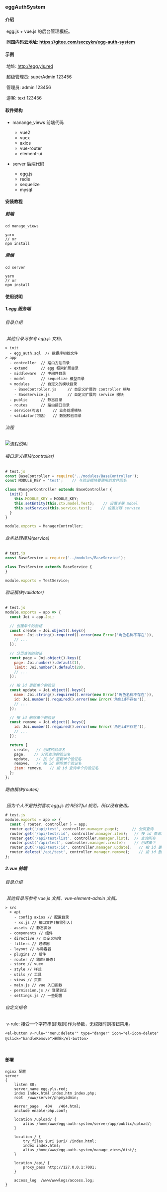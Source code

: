 ### eggAuthSystem



#### 介绍

​	egg.js + vue.js 的后台管理模板。

​	**同国内码云地址: https://gitee.com/sxczykn/egg-auth-system**



#### 示例

​	地址: http://egg.yls.red

​	超级管理员: superAdmin  123456

​	管理员: admin  123456

​	游客: text  123456



#### 软件架构

- manange_views 前端代码

  - vue2
  - vuex
  - axios
  - vue-router
  - element-ui


- server 后端代码

  - egg.js
  - redis
  - sequelize
  - mysql



#### 安装教程

##### 前端
``` shell
cd manage_views

yarn
// or
npm install
```

##### 后端
``` shell
cd server

yarn
// or
npm install
```



#### 使用说明

##### 1.egg 服务端

###### 目录介绍

​	*其他目录可参考 egg.js 文档。*

```code
> init
  - egg_auth.sql  // 数据库初始文件
> app
  - controller  // 路由方法目录
  - extend      // egg 框架扩展目录
  - middleware  // 中间件目录
  - model       // sequelize 模型目录
  > modules     // 自定义的模块目录
    - BaseController.js     // 自定义扩展的 controller 模块
    - BaseService.js        // 自定义扩展的 service 模块
  - public      // 静态目录
  - routes      // 路由接口目录
  - service(可选)     // 业务处理模块
  - validator(可选)   // 数据校验目录
```



###### 流程

![流程说明](./process.png)



###### 接口定义模块(controller)

```javascript
# test.js
const BaseController = require('../modules/BaseController');
const MODULE_KEY = 'test';    // 与验证模块要使用的文件同名

class ManagerController extends BaseController {
  init() {
    this.MODULE_KEY = MODULE_KEY;
    this.setEntity(this.ctx.model.Test);    // 设置关联 mdoel
    this.setService(this.service.test);    // 设置关联 service
  }
}

module.exports = ManagerController;
```



###### 业务处理模块(service)

```javascript
# test.js
const BaseService = require('../modules/BaseService');

class TestService extends BaseService {
}

module.exports = TestService;
```



###### 验证模块(validator)

```javascript
# test.js
module.exports = app => {
  const Joi = app.Joi;

  // 创建单个的验证
  const create = Joi.object().keys({
    name: Joi.string().required().error(new Error('角色名称不存在')),
    // ...
  });

  // 分页查询的验证
  const page = Joi.object().keys({
    page: Joi.number().default(1),
    limit: Joi.number().default(20),
    // ...
  });

  // 按 id 更新单个的验证
  const update = Joi.object().keys({
    name: Joi.string().required().error(new Error('角色名称不存在')),
    id: Joi.number().required().error(new Error('角色id不存在')),
    // ...
  });

  // 按 id 删除单个的验证
  const remove = Joi.object().keys({
    id: Joi.number().required().error(new Error('角色id不存在')),
    // ...
  });

  return {
    create,   // 创建的验证名
    page,    // 分页查询的验证名
    update,   // 按 id 更新单个验证名
    remove,   // 按 id 删除单个验证名
    item: remove,   // 按 id 查询单个的验证名
  };
};
```



###### 路由模块(routes)

​	*因为个人不是特别喜欢 egg.js 的 RESTful 规范，所以没有使用。*

```javascript
# test.js
module.exports = app => {
  const { router, controller } = app;
  router.get('/api/test', controller.manager.page);      // 分页查询
  router.get('/api/test/:id', controller.manager.item);   // 按 id 查询单个
  router.get('/api/test/list', controller.manager.list);  // 查询所有
  router.post('/api/test', controller.manager.create);    // 创建单个
  router.put('/api/test/:id', controller.manager.update);   // 按 id 更新单个
  router.delete('/api/test', controller.manager.remove);    // 按 id 删除多个
};
```



##### 2.vue 前端

###### 目录介绍

​	*其他目录可参考 vue.js 文档、vue-element-admin 文档。*

```code
> src 
  > api
  	- config axios // 配置目录
  	- xx.js // 接口文件(按需引入)
  - assets // 静态资源
  - components // 组件
  - directive // 自定义指令
  - filters // 过滤器
  - layout // 布局容器
  - plugins	// 插件
  - router // 路由(静态)
  - store // vuex
  - style // 样式
  - utils // 工具
  - views // 页面
  - main.js // vue 入口函数
  - permission.js // 登录验证
  - settings.js // 一些配置
```



###### 自定义指令

​	v-rule: 接受一个字符串(即规则)作为参数，无权限时则按钮禁用。

```vue
<el-button v-rule="'menu:delete'" type="danger" icon="el-icon-delete" @click="handleRemove">删除</el-button>
```

​	

#### 部署

```code
nginx 配置
server
{
    listen 80;
    server_name egg.yls.red;
    index index.html index.htm index.php;
    root  /www/server/phpmyadmin;

    #error_page   404   /404.html;
    include enable-php.conf;

    location /upload/ {
        alias /home/www/egg-auth-system/server/app/public/upload/;
    }

    location / {
        try_files $uri $uri/ /index.html;
        index index.html;
        alias /home/www/egg-auth-system/manage_views/dist/;
    }

    location /api/ {
        proxy_pass http://127.0.0.1:7001;
    }

	access_log  /www/wwwlogs/access.log;
}
```

